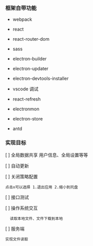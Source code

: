 ### 框架自带功能

- webpack
- react
- react-router-dom
- sass
- electron-builder
- electron-updater
- electron-devtools-installer
- vscode 调试
- react-refresh
- electronmon

- electron-store
- antd

### 实现目标

[ ] 全局数据共享 用户信息、全局设置等等

[ ] 自动更新

[ ] 关闭策略配置

    点击x可以选择 1.退出应用 2.缩小到托盘

[ ] 接口测试

[ ] 操作系统交互

      读取本地文件、文件下载到本地

[ ] 服务端

    实现文件读取
